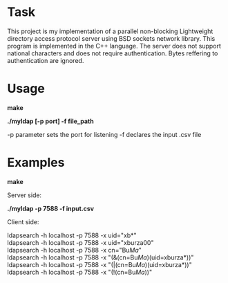 # Task

This project is my implementation of a parallel non-blocking Lightweight directory access protocol server using BSD sockets network library. This program is implemented in the C++ language. The server does not support national characters and does not require authentication. Bytes reffering to authentication are ignored.

# Usage

**make**

**./myldap [-p port] -f file_path**

-p parameter sets the port for listening
-f declares the input .csv file

# Examples

**make**

Server side:

**./myldap -p 7588 -f input.csv**

Client side:

ldapsearch -h localhost -p 7588 -x uid="xb*"  
ldapsearch -h localhost -p 7588 -x uid="xburza00"  
ldapsearch -h localhost -p 7588 -x cn="Bu*Ma*"    
ldapsearch -h localhost -p 7588 -x "(&(cn=Bu*Ma*)(uid=xburza*))"    
ldapsearch -h localhost -p 7588 -x "(|(cn=Bu*Ma*)(uid=xburza*))"   
ldapsearch -h localhost -p 7588 -x "(!(cn=Bu*Ma*))"  


